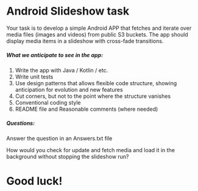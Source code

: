 # Android Slideshow task

Your task is to develop a simple Android APP that fetches and iterate over media files (images and videos) from public S3 buckets. The app should display media items in a slideshow with cross-fade transitions.

##### What we anticipate to see in the  app:

1. Write the app with Java / Kotlin / etc.
2. Write unit tests
3. Use design patterns that allows flexible code structure, showing anticipation for evolution and new features 
4. Cut corners, but not to the point where the structure vanishes
5. Conventional coding style
6. README file and Reasonable comments (where needed)

##### Questions:
Answer the question in an Answers.txt file

How would you check for update and fetch media and load it in the background without stopping the slideshow run?

# Good luck!

